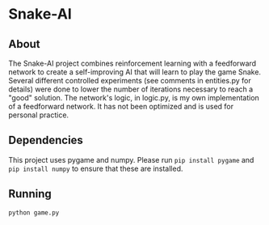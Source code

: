 # Snake-AI
## About
The Snake-AI project combines reinforcement learning with a feedforward network to create a self-improving AI that will learn to play the game Snake. Several different controlled experiments (see comments in entities.py for details) were done to lower the number of iterations necessary to reach a "good" solution. The network's logic, in logic.py, is my own implementation of a feedforward network. It has not been optimized and is used for personal practice.
## Dependencies
This project uses pygame and numpy. 
Please run ```pip install pygame``` and ```pip install numpy``` to ensure that these are installed.

## Running
```python game.py```
